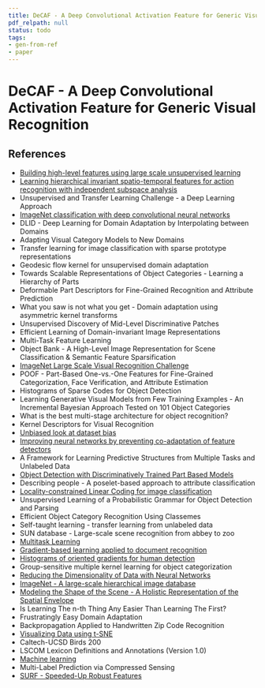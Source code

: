 ```yaml
---
title: DeCAF - A Deep Convolutional Activation Feature for Generic Visual Recognition
pdf_relpath: null
status: todo
tags:
- gen-from-ref
- paper
---
```


# DeCAF - A Deep Convolutional Activation Feature for Generic Visual Recognition

## References

- [Building high-level features using large scale unsupervised learning](./building-high-level-features-using-large-scale-unsupervised-learning.md)
- [Learning hierarchical invariant spatio-temporal features for action recognition with independent subspace analysis](./learning-hierarchical-invariant-spatio-temporal-features-for-action-recognition-with-independent-subspace-analysis.md)
- Unsupervised and Transfer Learning Challenge - a Deep Learning Approach
- [ImageNet classification with deep convolutional neural networks](./imagenet-classification-with-deep-convolutional-neural-networks.md)
- DLID - Deep Learning for Domain Adaptation by Interpolating between Domains
- Adapting Visual Category Models to New Domains
- Transfer learning for image classification with sparse prototype representations
- Geodesic flow kernel for unsupervised domain adaptation
- Towards Scalable Representations of Object Categories - Learning a Hierarchy of Parts
- Deformable Part Descriptors for Fine-Grained Recognition and Attribute Prediction
- What you saw is not what you get - Domain adaptation using asymmetric kernel transforms
- Unsupervised Discovery of Mid-Level Discriminative Patches
- Efficient Learning of Domain-invariant Image Representations
- Multi-Task Feature Learning
- Object Bank - A High-Level Image Representation for Scene Classification & Semantic Feature Sparsification
- [ImageNet Large Scale Visual Recognition Challenge](./imagenet-large-scale-visual-recognition-challenge.md)
- POOF - Part-Based One-vs.-One Features for Fine-Grained Categorization, Face Verification, and Attribute Estimation
- Histograms of Sparse Codes for Object Detection
- Learning Generative Visual Models from Few Training Examples - An Incremental Bayesian Approach Tested on 101 Object Categories
- What is the best multi-stage architecture for object recognition?
- Kernel Descriptors for Visual Recognition
- [Unbiased look at dataset bias](./unbiased-look-at-dataset-bias.md)
- [Improving neural networks by preventing co-adaptation of feature detectors](./improving-neural-networks-by-preventing-co-adaptation-of-feature-detectors.md)
- A Framework for Learning Predictive Structures from Multiple Tasks and Unlabeled Data
- [Object Detection with Discriminatively Trained Part Based Models](./object-detection-with-discriminatively-trained-part-based-models.md)
- Describing people - A poselet-based approach to attribute classification
- [Locality-constrained Linear Coding for image classification](./locality-constrained-linear-coding-for-image-classification.md)
- Unsupervised Learning of a Probabilistic Grammar for Object Detection and Parsing
- Efficient Object Category Recognition Using Classemes
- Self-taught learning - transfer learning from unlabeled data
- SUN database - Large-scale scene recognition from abbey to zoo
- [Multitask Learning](./multitask-learning.md)
- [Gradient-based learning applied to document recognition](./gradient-based-learning-applied-to-document-recognition.md)
- [Histograms of oriented gradients for human detection](./histograms-of-oriented-gradients-for-human-detection.md)
- Group-sensitive multiple kernel learning for object categorization
- [Reducing the Dimensionality of Data with Neural Networks](./reducing-the-dimensionality-of-data-with-neural-networks.md)
- [ImageNet - A large-scale hierarchical image database](./imagenet-a-large-scale-hierarchical-image-database.md)
- [Modeling the Shape of the Scene - A Holistic Representation of the Spatial Envelope](./modeling-the-shape-of-the-scene-a-holistic-representation-of-the-spatial-envelope.md)
- Is Learning The n-th Thing Any Easier Than Learning The First?
- Frustratingly Easy Domain Adaptation
- Backpropagation Applied to Handwritten Zip Code Recognition
- [Visualizing Data using t-SNE](./visualizing-data-using-t-sne.md)
- Caltech-UCSD Birds 200
- LSCOM Lexicon Definitions and Annotations (Version 1.0)
- [Machine learning](./machine-learning.md)
- Multi-Label Prediction via Compressed Sensing
- [SURF - Speeded-Up Robust Features](./surf-speeded-up-robust-features.md)

